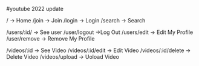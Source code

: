 #youtube 2022 update

/ -> Home
/join -> Join
/login -> Login
/search -> Search

/users/:id/ -> See user
/user/logout ->Log Out
/users/edit -> Edit My Profile
/user/remove -> Remove My Profile

/videos/:id -> See Video
/videos/:id/edit -> Edit Video
/videos/:id/delete -> Delete Video
/videos/upload -> Uoload Video
